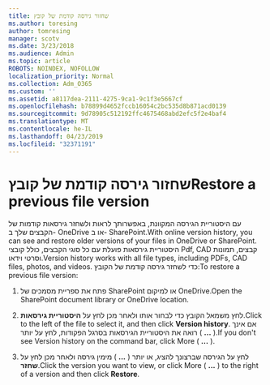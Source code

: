 ```yaml
---
title: שחזור גירסה קודמת של קובץ
ms.author: toresing
author: tomresing
manager: scotv
ms.date: 3/23/2018
ms.audience: Admin
ms.topic: article
ROBOTS: NOINDEX, NOFOLLOW
localization_priority: Normal
ms.collection: Adm_O365
ms.custom: ''
ms.assetid: a8117dea-2111-4275-9ca1-9c1f3e5667cf
ms.openlocfilehash: b78899d4652fccb16054c2bc535d8b871acd0139
ms.sourcegitcommit: 9d78905c512192ffc4675468abd2efc5f2e4baf4
ms.translationtype: MT
ms.contentlocale: he-IL
ms.lasthandoff: 04/23/2019
ms.locfileid: "32371191"
---
```

# <a name="restore-a-previous-file-version"></a><span data-ttu-id="35838-102">שחזור גירסה קודמת של קובץ</span><span class="sxs-lookup"><span data-stu-id="35838-102">Restore a previous file version</span></span>

<span data-ttu-id="35838-103">עם היסטוריית הגירסה המקוונת, באפשרותך לראות ולשחזר גירסאות קודמות של הקבצים שלך ב- OneDrive או ב- SharePoint.</span><span class="sxs-lookup"><span data-stu-id="35838-103">With online version history, you can see and restore older versions of your files in OneDrive or SharePoint.</span></span> <span data-ttu-id="35838-104">היסטוריית גירסאות פועלת עם כל סוגי הקבצים, כולל קובצי Pdf, CAD קבצים, תמונות וסרטי וידאו.</span><span class="sxs-lookup"><span data-stu-id="35838-104">Version history works with all file types, including PDFs, CAD files, photos, and videos.</span></span> <span data-ttu-id="35838-105">כדי לשחזר גירסה קודמת של הקובץ:</span><span class="sxs-lookup"><span data-stu-id="35838-105">To restore a previous file version:</span></span>
  
1. <span data-ttu-id="35838-106">פתח את ספריית מסמכים של SharePoint או למיקום OneDrive.</span><span class="sxs-lookup"><span data-stu-id="35838-106">Open the SharePoint document library or OneDrive location.</span></span>
    
2. <span data-ttu-id="35838-107">לחץ משמאל הקובץ כדי לבחור אותו ולאחר מכן לחץ על **היסטוריית גירסאות**.</span><span class="sxs-lookup"><span data-stu-id="35838-107">Click to the left of the file to select it, and then click **Version history**.</span></span> <span data-ttu-id="35838-108">אם אינך רואה את היסטוריית הגירסאות בסרגל הפקודות, לחץ על יותר ( **...** ).</span><span class="sxs-lookup"><span data-stu-id="35838-108">If you don't see Version history on the command bar, click More ( **...** ).</span></span> 
    
3. <span data-ttu-id="35838-109">לחץ על הגירסה שברצונך להציג, או יותר ( **...** ) מימין גירסה ולאחר מכן לחץ על **שחזר**.</span><span class="sxs-lookup"><span data-stu-id="35838-109">Click the version you want to view, or click More ( **...** ) to the right of a version and then click **Restore**.</span></span>
    

